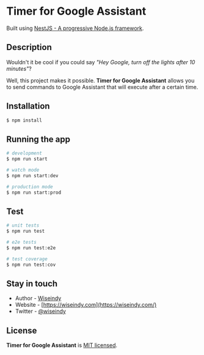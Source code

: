 # Timer for Google Assistant

Built using [NestJS - A progressive Node.js framework](https://nestjs.com/).

## Description

Wouldn't it be cool if you could say *"Hey Google, turn off the lights after 10 minutes"*?

Well, this project makes it possible. **Timer for Google Assistant** allows you to send commands to Google Assistant that will execute after a certain time.

## Installation

```bash
$ npm install
```

## Running the app

```bash
# development
$ npm run start

# watch mode
$ npm run start:dev

# production mode
$ npm run start:prod
```

## Test

```bash
# unit tests
$ npm run test

# e2e tests
$ npm run test:e2e

# test coverage
$ npm run test:cov
```


## Stay in touch

- Author - [Wiseindy](https://kamilmysliwiec.com)
- Website - [https://wiseindy.com](https://wiseindy.com/)
- Twitter - [@wiseindy](https://twitter.com/wiseindy)

## License

  **Timer for Google Assistant** is [MIT licensed](LICENSE).
